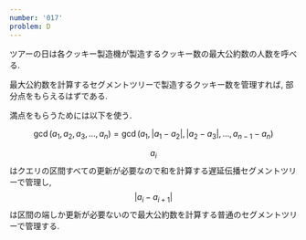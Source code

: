 ```yaml
---
number: '017'
problem: D
---
```

ツアーの日は各クッキー製造機が製造するクッキー数の最大公約数の人数を呼べる.

最大公約数を計算するセグメントツリーで製造するクッキー数を管理すれば, 部分点をもらえるはずである.

満点をもらうためには以下を使う.

$$
\gcd(a_1, a_2, a_3, \dots, a_n) = \gcd(a_1, \vert a_1-a_2 \vert, \vert a_2-a_3 \vert, \dots, a_{n-1}-a_n)
$$

$$ a_i $$ はクエリの区間すべての更新が必要なので和を計算する遅延伝播セグメントツリーで管理し, $$ \vert a_i-a_{i+1} \vert $$ は区間の端しか更新が必要ないので最大公約数を計算する普通のセグメントツリーで管理する.
